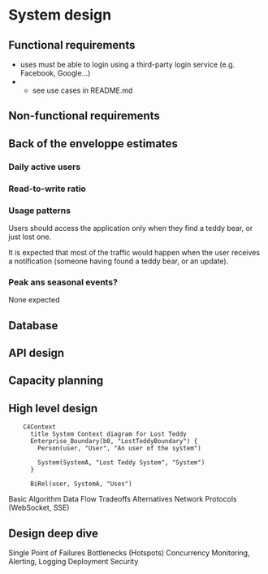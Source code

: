# System design

## Functional requirements

* uses must be able to login using a third-party login service (e.g. Facebook, Google...)
* + see use cases in README.md

## Non-functional requirements

## Back of the enveloppe estimates

### Daily active users

### Read-to-write ratio

### Usage patterns

Users should access the application only when they find a teddy bear, or just lost one.

It is expected that most of the traffic would happen when the user receives a notification
(someone having found a teddy bear, or an update).

### Peak ans seasonal events?

None expected

## Database

## API design

## Capacity planning

## High level design

```mermaid
    C4Context
      title System Context diagram for Lost Teddy
      Enterprise_Boundary(b0, "LostTeddyBoundary") {
        Person(user, "User", "An user of the system")

        System(SystemA, "Lost Teddy System", "System")
      }

      BiRel(user, SystemA, "Uses")
```

Basic Algorithm
Data Flow
Tradeoffs
Alternatives
Network Protocols (WebSocket, SSE)

## Design deep dive

Single Point of Failures
Bottlenecks (Hotspots)
Concurrency
Monitoring, Alerting, Logging
Deployment
Security
